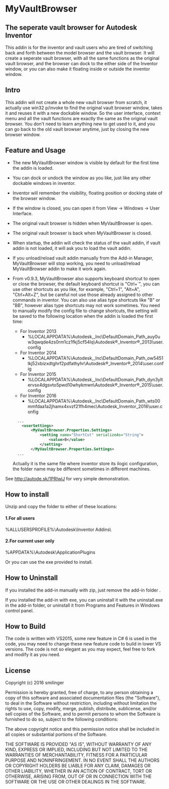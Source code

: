 # MyVaultBrowser

## The seperate vault browser for Autodesk Inventor
This addin is for the inventor and vault users who are tired of switching back and forth between the model browser and the vault browser. It will create a seperate vault browser, with all the same functions as the original vault browser, and the browser can dock to the either side of the Inventor window, or you can also make it floating inside or outside the inventor window.

## Intro
This addin will not create a whole new vault browser from scratch, it actually use win32 p/invoke to find the original vault browser window, takes it and reuses it with a new dockable window. So the user interface, context menu and all the vault functions are exactly the same as the original vault browser. You don't need to learn anything new to get used to it, and you can go back to the old vault browser anytime, just by closing the new browser window.

## Feature and Usage
* The new MyVaultBrowser window is visible by default for the first time the addin is loaded.
* You can dock or undock the window as you like, just like any other dockable windows in inventor.
* Inventor will remember the visibility, floating position or docking state of the browser window.
* If the window is closed, you can open it from View -> Windows -> User Interface.
* The original vault browser is hidden when MyVaultBrowser is open.
* The original vault browser is back when MyVaultBrowser is closed.
* When startup, the addin will check the status of the vault addin, if vault addin is not loaded, it will ask you to load the vault addin.
* If you unload/reload vault addin manually from the Add-in Manager, MyVaultBrowser will stop working, you need to unload/reload MyVaultBrowser addin to make it work again.
* From v0.9.3, MyVaultBrowser also supports keyboard shortcut to open or close the browser, the default keyboard shortcut is "Ctrl+`", you can use other shortcuts as you like, for example, "Ctrl+1", "Alt+A", "Ctrl+Alt+Z", but be careful not use those already assigned to other commands in inventor. You can also use alias type shortcuts like "B" or "BB", however alias type shortcuts may not work sometimes. You need to manually modify the config file to change shortcuts, the setting will be saved to the following location when the addin is loaded the first time:
  * For Inventor 2013
    * %LOCALAPPDATA%\Autodesk,_Inc\DefaultDomain_Path_auy0uw3qwqde4zs0rm1cz1fkj5cf54lq\Autodesk®_Inventor®_2013\user.config
  * For Inventor 2014
    * %LOCALAPPDATA%\Autodesk,_Inc\DefaultDomain_Path_ow5451lkj52xbizxdtghrf2pdfathyhr\Autodesk®_Inventor®_2014\user.config
  * For Inventor 2015
    * %LOCALAPPDATA%\Autodesk,_Inc\DefaultDomain_Path_dyn3yltervsx4dgsvto5pwd10whykmwn\Autodesk®_Inventor®_2015\user.config
  * For Inventor 2016
    * %LOCALAPPDATA%\Autodesk,_Inc\DefaultDomain_Path_wts00mmfdaa1a2jhamx4xvzf21fh4mec\Autodesk_Inventor_2016\user.config

  ```xml
    ...
      <userSettings>
          <MyVaultBrowser.Properties.Settings>
              <setting name="ShortCut" serializeAs="String">
                  <value>B</value>
              </setting>
          </MyVaultBrowser.Properties.Settings>
    ...
  ```
  Actually it is the same file where inventor store its ilogic configuration, the folder name may be different sometimes in different machines.

See http://autode.sk/1PRIwiJ for very simple demonstration.

## How to install
Unzip and copy the folder to either of these locations:
#### 1.For all users
%ALLUSERSPROFILE%\Autodesk\Inventor Addins\
#### 2.For current user only
%APPDATA%\Autodesk\ApplicationPlugins

Or you can use the exe provided to install.

## How to Uninstall
If you installed the add-in manually with zip, just remove the add-in folder .

If you installed the add-in with exe, you can uninstall it with the uninstall.exe in the add-in folder, or uninstall it from Programs and Features in Windows control panel.

## How to Build
The code is written with VS2015, some new feature in C# 6 is used in the code, you may need to change these new feature code to build in lower VS versions.
The code is not so elegant as you may expect, feel free to fork and modify it as you need.

## License
Copyright (c) 2016 smilinger

Permission is hereby granted, free of charge, to any person obtaining a copy of this software and associated documentation files (the "Software"), to deal in the Software without restriction, including without limitation the rights to use, copy, modify, merge, publish, distribute, sublicense, and/or sell copies of the Software, and to permit persons to whom the Software is furnished to do so, subject to the following conditions:

The above copyright notice and this permission notice shall be included in all copies or substantial portions of the Software.

THE SOFTWARE IS PROVIDED "AS IS", WITHOUT WARRANTY OF ANY KIND, EXPRESS OR IMPLIED, INCLUDING BUT NOT LIMITED TO THE WARRANTIES OF MERCHANTABILITY, FITNESS FOR A PARTICULAR PURPOSE AND NONINFRINGEMENT. IN NO EVENT SHALL THE AUTHORS OR COPYRIGHT HOLDERS BE LIABLE FOR ANY CLAIM, DAMAGES OR OTHER LIABILITY, WHETHER IN AN ACTION OF CONTRACT, TORT OR OTHERWISE, ARISING FROM, OUT OF OR IN CONNECTION WITH THE SOFTWARE OR THE USE OR OTHER DEALINGS IN THE SOFTWARE.
